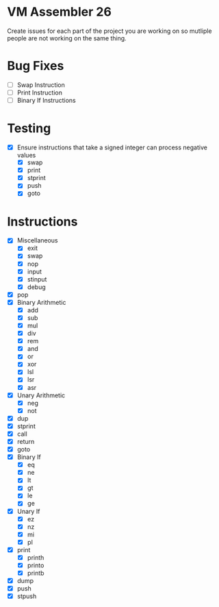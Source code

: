 # VM Assembler 26

Create issues for each part of the project you are working on so mutliple people are not working on the same thing.

# Bug Fixes
- [ ] Swap Instruction
- [ ] Print Instruction
- [ ] Binary If Instructions

# Testing
- [x] Ensure instructions that take a signed integer can process negative values
    - [X] swap
    - [X] print
    - [X] stprint
    - [X] push
    - [X] goto

# Instructions
- [X] Miscellaneous
    - [X] exit
    - [X] swap
    - [X] nop
    - [X] input
    - [X] stinput
    - [X] debug
- [X] pop
- [X] Binary Arithmetic
    - [X] add
    - [X] sub
    - [X] mul
    - [X] div
    - [X] rem
    - [X] and
    - [X] or
    - [X] xor
    - [X] lsl
    - [X] lsr
    - [X] asr
- [X] Unary Arithmetic
    - [X] neg
    - [X] not
- [X] dup
- [X] stprint
- [X] call
- [X] return
- [X] goto
- [X] Binary If
    - [X] eq
    - [X] ne
    - [X] lt
    - [X] gt
    - [X] le
    - [X] ge
- [X] Unary If
    - [X] ez
    - [X] nz
    - [X] mi
    - [X] pl
- [X] print
    - [X] printh
    - [X] printo
    - [X] printb
- [X] dump
- [X] push
- [X] stpush
